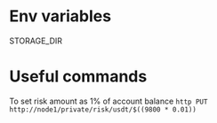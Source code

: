 # Env variables

STORAGE_DIR

# Useful commands

To set risk amount as 1% of account balance
`http PUT http://node1/private/risk/usdt/$((9800 * 0.01))`
